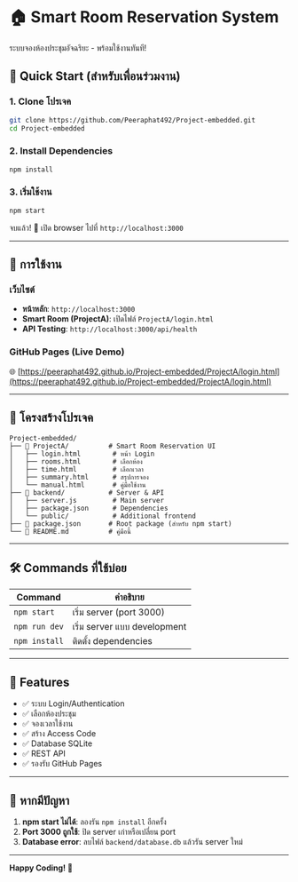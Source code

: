 # 🏠 Smart Room Reservation System

ระบบจองห้องประชุมอัจฉริยะ - พร้อมใช้งานทันที!

## 🚀 Quick Start (สำหรับเพื่อนร่วมงาน)

### 1. Clone โปรเจค
```bash
git clone https://github.com/Peeraphat492/Project-embedded.git
cd Project-embedded
```

### 2. Install Dependencies
```bash
npm install
```

### 3. เริ่มใช้งาน
```bash
npm start
```

จบแล้ว! 🎉 เปิด browser ไปที่ `http://localhost:3000`

---

## 📱 การใช้งาน

### เว็บไซต์
- **หน้าหลัก**: `http://localhost:3000`
- **Smart Room (ProjectA)**: เปิดไฟล์ `ProjectA/login.html`
- **API Testing**: `http://localhost:3000/api/health`

### GitHub Pages (Live Demo)
🌐 [https://peeraphat492.github.io/Project-embedded/ProjectA/login.html](https://peeraphat492.github.io/Project-embedded/ProjectA/login.html)

---

## 📁 โครงสร้างโปรเจค

```
Project-embedded/
├── 📁 ProjectA/          # Smart Room Reservation UI
│   ├── login.html        # หน้า Login
│   ├── rooms.html        # เลือกห้อง  
│   ├── time.html         # เลือกเวลา
│   ├── summary.html      # สรุปการจอง
│   └── manual.html       # คู่มือใช้งาน
├── 📁 backend/           # Server & API
│   ├── server.js         # Main server
│   ├── package.json      # Dependencies
│   └── public/           # Additional frontend
├── 📄 package.json       # Root package (สำหรับ npm start)
└── 📄 README.md          # คู่มือนี้
```

---

## 🛠️ Commands ที่ใช้บ่อย

| Command | คำอธิบาย |
|---------|----------|
| `npm start` | เริ่ม server (port 3000) |
| `npm run dev` | เริ่ม server แบบ development |
| `npm install` | ติดตั้ง dependencies |

---

## 🎯 Features

- ✅ ระบบ Login/Authentication
- ✅ เลือกห้องประชุม  
- ✅ จองเวลาใช้งาน
- ✅ สร้าง Access Code
- ✅ Database SQLite
- ✅ REST API
- ✅ รองรับ GitHub Pages

---

## 🚨 หากมีปัญหา

1. **npm start ไม่ได้**: ลองรัน `npm install` อีกครั้ง
2. **Port 3000 ถูกใช้**: ปิด server เก่าหรือเปลี่ยน port
3. **Database error**: ลบไฟล์ `backend/database.db` แล้วรัน server ใหม่

---

**Happy Coding! 🎉**
